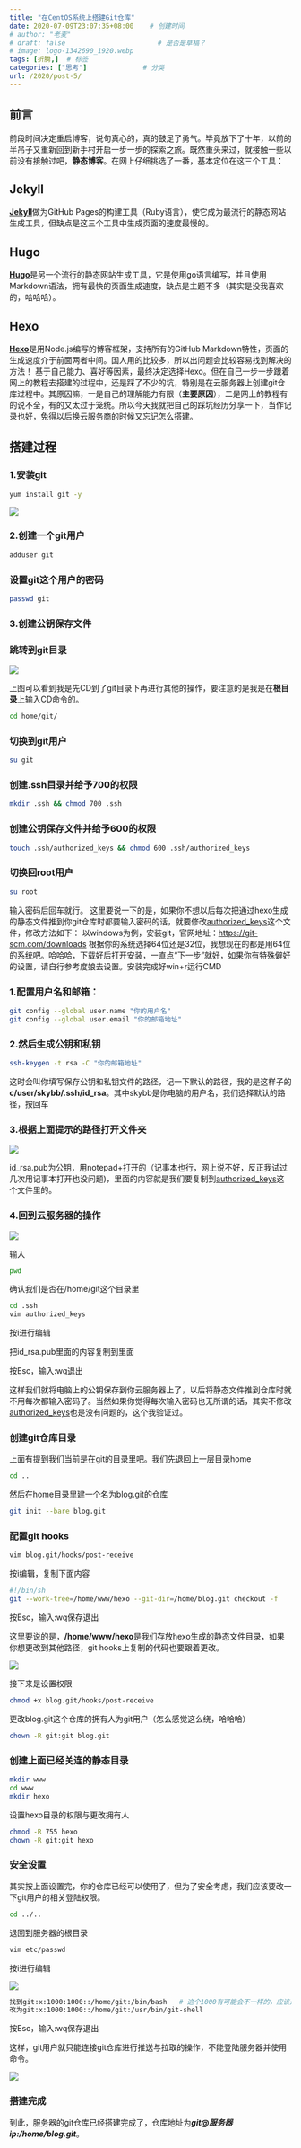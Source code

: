 ```yaml
---
title: "在CentOS系统上搭建Git仓库"
date: 2020-07-09T23:07:35+08:00    # 创建时间
# author: "老麦"
# draft: false                       # 是否是草稿？
# image: logo-1342690_1920.webp
tags: [折腾,]  # 标签
categories: ["思考"]              # 分类
url: /2020/post-5/
---
```


## 前言

前段时间决定重启博客，说句真心的，真的鼓足了勇气。毕竟放下了十年，以前的半吊子又重新回到新手村开启一步一步的探索之旅。既然重头来过，就接触一些以前没有接触过吧，**静态博客**。在网上仔细挑选了一番，基本定位在这三个工具：

## Jekyll

[**Jekyll**](http://jekyllrb.com/)做为GitHub Pages的构建工具（Ruby语言），使它成为最流行的静态网站生成工具，但缺点是这三个工具中生成页面的速度最慢的。

## Hugo

[**Hugo**](http://gohugo.io/)是另一个流行的静态网站生成工具，它是使用go语言编写，并且使用Markdown语法，拥有最快的页面生成速度，缺点是主题不多（其实是没我喜欢的，哈哈哈）。

## Hexo

[**Hexo**](https://hexo.io/)是用Node.js编写的博客框架，支持所有的GitHub Markdown特性，页面的生成速度介于前面两者中间。国人用的比较多，所以出问题会比较容易找到解决的方法！
基于自己能力、喜好等因素，最终决定选择Hexo。但在自己一步一步跟着网上的教程去搭建的过程中，还是踩了不少的坑，特别是在云服务器上创建git仓库过程中。其原因嘛，一是自己的理解能力有限（**主要原因**），二是网上的教程有的说不全，有的又太过于笼统。所以今天我就把自己的踩坑经历分享一下，当作记录也好，免得以后换云服务商的时候又忘记怎么搭建。
## 搭建过程

### 1.安装git

```bash
yum install git -y
```

![](https://sdn.qylao.com/laomai/2023/02/27/163fc18dc33958-1.webp)

### 2.创建一个git用户

```bash
adduser git
```

### 设置git这个用户的密码

```bash
passwd git
```

### 3.创建公钥保存文件

### 跳转到git目录

![](https://sdn.qylao.com/laomai/2023/02/27/163fc18e43320e-1.webp)

上图可以看到我是先CD到了git目录下再进行其他的操作，要注意的是我是在**根目录**上输入CD命令的。

```bash
cd home/git/
```

### 切换到git用户

```bash
su git
```

### 创建.ssh目录并给予700的权限

```bash
mkdir .ssh && chmod 700 .ssh
```

### 创建公钥保存文件并给予600的权限

```bash
touch .ssh/authorized_keys && chmod 600 .ssh/authorized_keys
```

### 切换回root用户

```bash
su root
```

输入密码后回车就行。
这里要说一下的是，如果你不想以后每次把通过hexo生成的静态文件推到你git仓库时都要输入密码的话，就要修改<u>authorized_keys</u>这个文件，修改方法如下：
以windows为例，安装git，官网地址：https://git-scm.com/downloads 根据你的系统选择64位还是32位，我想现在的都是用64位的系统吧。哈哈哈，下载好后打开安装，一直点“下一步”就好，如果你有特殊僻好的设置，请自行参考度娘去设置。安装完成好win+r运行CMD

### 1.配置用户名和邮箱：

```bash
git config --global user.name "你的用户名"
git config --global user.email "你的邮箱地址"
```

### 2.然后生成公钥和私钥

```bash
ssh-keygen -t rsa -C "你的邮箱地址"
```

这时会叫你填写保存公钥和私钥文件的路径，记一下默认的路径，我的是这样子的**c/user/skybb/.ssh/id_rsa**。其中skybb是你电脑的用户名，我们选择默认的路径，按回车

### 3.根据上面提示的路径打开文件夹

![](https://sdn.qylao.com/laomai/2023/02/27/163fc18eda4df2-1.webp)

id_rsa.pub为公钥，用notepad+打开的（记事本也行，网上说不好，反正我试过几次用记事本打开也没问题)，里面的内容就是我们要复制到<u>authorized_keys</u>这个文件里的。

### 4.回到云服务器的操作

![](https://sdn.qylao.com/laomai/2023/02/27/163fc18f222375-1.webp)

输入

```bash
pwd
```

确认我们是否在/home/git这个目录里

```bash
cd .ssh
vim authorized_keys
```

按i进行编辑

把id_rsa.pub里面的内容复制到里面

按Esc，输入:wq退出

这样我们就将电脑上的公钥保存到你云服务器上了，以后将静态文件推到仓库时就不用每次都输入密码了。当然如果你觉得每次输入密码也无所谓的话，其实不修改<u>authorized_keys</u>也是没有问题的，这个我验证过。

### 创建git仓库目录

上面有提到我们当前是在git的目录里吧。我们先退回上一层目录home

```bash
cd ..
```

然后在home目录里建一个名为blog.git的仓库

```bash
git init --bare blog.git
```

### 配置git hooks

```bash
vim blog.git/hooks/post-receive
```

按i编辑，复制下面内容

```bash
#!/bin/sh
git --work-tree=/home/www/hexo --git-dir=/home/blog.git checkout -f
```

按Esc，输入:wq保存退出

这里要说的是，**/home/www/hexo**是我们存放hexo生成的静态文件目录，如果你想更改到其他路径，git hooks上复制的代码也要跟着更改。

![](https://sdn.qylao.com/laomai/2023/02/27/163fc18f952a6c-1.webp)

接下来是设置权限

```bash
chmod +x blog.git/hooks/post-receive
```

更改blog.git这个仓库的拥有人为git用户（怎么感觉这么绕，哈哈哈）

```bash
chown -R git:git blog.git
```

### 创建上面已经关连的静态目录

```bash
mkdir www
cd www
mkdir hexo
```

设置hexo目录的权限与更改拥有人

```bash
chmod -R 755 hexo
chown -R git:git hexo
```

### 安全设置
其实按上面设置完，你的仓库已经可以使用了，但为了安全考虑，我们应该要改一下git用户的相关登陆权限。

```bash
cd ../..
```

退回到服务器的根目录

```bash
vim etc/passwd
```

按i进行编辑

![](https://sdn.qylao.com/laomai/2023/02/27/163fc18fef1811-1.webp)

```bash
找到git:x:1000:1000::/home/git:/bin/bash   # 这个1000有可能会不一样的，应该是ID数，我在另一台服务是1001
改为git:x:1000:1000::/home/git:/usr/bin/git-shell
```

按Esc，输入:wq保存退出

这样，git用户就只能连接git仓库进行推送与拉取的操作，不能登陆服务器并使用命令。

![](https://sdn.qylao.com/laomai/2023/02/27/163fc1903371cc-1.webp)

### 搭建完成

到此，服务器的git仓库已经搭建完成了，仓库地址为***git@服务器ip:/home/blog.git***。

